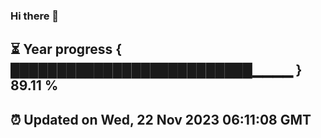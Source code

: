 ### Hi there 👋
⏳ Year progress { ██████████████████████████▁▁▁▁ } 89.11 %
---
⏰ Updated on Wed, 22 Nov 2023 06:11:08 GMT
---
